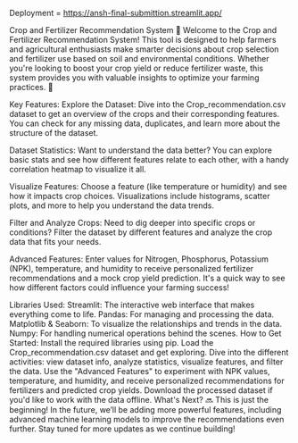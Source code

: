 Deployment = https://ansh-final-submittion.streamlit.app/

Crop and Fertilizer Recommendation System 🌾
Welcome to the Crop and Fertilizer Recommendation System! This tool is designed to help farmers and agricultural enthusiasts make smarter decisions about crop selection and fertilizer use based on soil and environmental conditions. Whether you're looking to boost your crop yield or reduce fertilizer waste, this system provides you with valuable insights to optimize your farming practices. 🌱

Key Features:
Explore the Dataset: Dive into the Crop_recommendation.csv dataset to get an overview of the crops and their corresponding features. You can check for any missing data, duplicates, and learn more about the structure of the dataset.

Dataset Statistics: Want to understand the data better? You can explore basic stats and see how different features relate to each other, with a handy correlation heatmap to visualize it all.

Visualize Features: Choose a feature (like temperature or humidity) and see how it impacts crop choices. Visualizations include histograms, scatter plots, and more to help you understand the data trends.

Filter and Analyze Crops: Need to dig deeper into specific crops or conditions? Filter the dataset by different features and analyze the crop data that fits your needs.

Advanced Features: Enter values for Nitrogen, Phosphorus, Potassium (NPK), temperature, and humidity to receive personalized fertilizer recommendations and a mock crop yield prediction. It's a quick way to see how different factors could influence your farming success!

Libraries Used:
Streamlit: The interactive web interface that makes everything come to life.
Pandas: For managing and processing the data.
Matplotlib & Seaborn: To visualize the relationships and trends in the data.
Numpy: For handling numerical operations behind the scenes.
How to Get Started:
Install the required libraries using pip.
Load the Crop_recommendation.csv dataset and get exploring.
Dive into the different activities: view dataset info, analyze statistics, visualize features, and filter the data.
Use the "Advanced Features" to experiment with NPK values, temperature, and humidity, and receive personalized recommendations for fertilizers and predicted crop yields.
Download the processed dataset if you'd like to work with the data offline.
What's Next? 🔜
This is just the beginning! In the future, we’ll be adding more powerful features, including advanced machine learning models to improve the recommendations even further. Stay tuned for more updates as we continue building!
